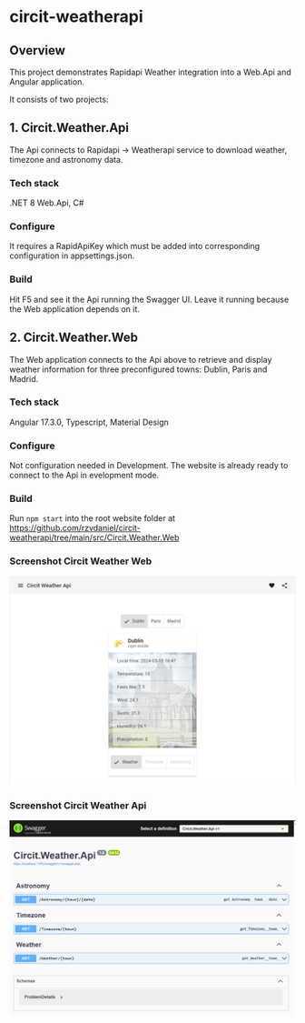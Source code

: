 # circit-weatherapi

## Overview

This project demonstrates Rapidapi Weather integration into a Web.Api and Angular application.

It consists of two projects:

## 1. Circit.Weather.Api
The Api connects to Rapidapi -> Weatherapi service to download weather, timezone and astronomy data. 

### Tech stack
.NET 8 Web.Api, C#

### Configure
It requires a RapidApiKey which must be added into corresponding configuration in appsettings.json.

### Build
Hit F5 and see it the Api running the Swagger UI. Leave it running because the Web application depends on it.

## 2. Circit.Weather.Web

The Web application connects to the Api above to retrieve and display weather information for three preconfigured towns: Dublin, Paris and Madrid.

### Tech stack
Angular 17.3.0, Typescript, Material Design

### Configure
Not configuration needed in Development. The website is already ready to connect to the Api in evelopment mode.

### Build
Run ``npm start`` into the root website folder at https://github.com/rzvdaniel/circit-weatherapi/tree/main/src/Circit.Weather.Web

### Screenshot Circit Weather Web

![Screenshot 01](resources/Screenshot-2024-03-15-141627.png?raw=true "Weather Web")

### Screenshot Circit Weather Api
![Screenshot 01](resources/Screenshot-2024-03-15-174204.png?raw=true "Weather Api")
